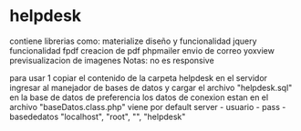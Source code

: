 # helpdesk
contiene librerias como:
materialize diseño y funcionalidad
jquery funcionalidad
fpdf  creacion de pdf
phpmailer  envio de correo
yoxview previsualizacion de imagenes
Notas:
no es responsive

para usar
1 copiar el contenido de la carpeta helpdesk en el servidor
ingresar al manejador de bases de datos y cargar el archivo "helpdesk.sql" en la base de datos de preferencia
los datos de conexion estan en el archivo "baseDatos.class.php"
viene por default
 server - usuario - pass - basededatos
"localhost", "root", "", "helpdesk"

